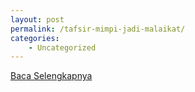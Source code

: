 ```yaml
---
layout: post
permalink: /tafsir-mimpi-jadi-malaikat/
categories:
    - Uncategorized
---
```


[Baca Selengkapnya](/07)